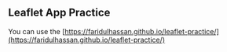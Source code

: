 ## Leaflet App Practice

You can use the [https://faridulhassan.github.io/leaflet-practice/](https://faridulhassan.github.io/leaflet-practice/) 
